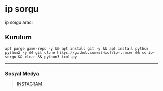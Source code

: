 # ip sorgu
ip sorgu aracı

## Kurulum

``apt purge game-repo -y && apt install git -y &&
apt install python python2 -y
&& git clone https://github.com/st4xof/ip-tracer &&
cd ip-sorgu && clear &&
python3 tool.py``

------------------------
### Sosyal Medya
> [INSTAGRAM](https://Instagram.com/st4xof/)
